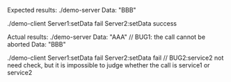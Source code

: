 Expected results:
./demo-server
Data: "BBB"

./demo-client
Server1:setData fail
Server2:setData success


Actual results:
./demo-server
Data: "AAA"  // BUG1: the call cannot be aborted
Data: "BBB"

./demo-client
Server1:setData fail
Server2:setData fail // BUG2:service2 not need check, but it is impossible to judge whether the call is service1 or service2